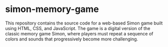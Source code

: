 # simon-memory-game
This repository contains the source code for a web-based Simon game built using HTML, CSS, and JavaScript. The game is a digital version of the classic memory game Simon, where players must repeat a sequence of colors and sounds that progressively become more challenging.
